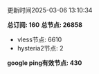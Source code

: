 更新时间2025-03-06 13:10:34

**总订阅: 160**
**总节点: 26858**
- vless节点: 6610
- hysteria2节点: 2

**google ping有效节点: 430**
